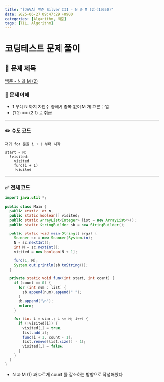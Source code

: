 ```yaml
---
title: "[JAVA] 백준 Silver III - N 과 M (2)(15650)"
date: 2025-06-27 09:47:29 +0900
categories: [Algorithm, 백준]
tags: [TIL, Algorithm]
---
```

# 코딩테스트 문제 풀이

## 📘 문제 제목
[백준 - N 과 M (2)](https://www.acmicpc.net/problem/15650)

### 🧠 문제 이해
- 1 부터 N 까지 자연수 중에서 중복 없이 M 개 고른 수열
- (1 2) == (2 1) 로 취급

---

### ✏️ 슈도 코드

```plaintext
재귀 for 문을 i + 1 부터 시작

start ~ N:
  !visited:
    visited
    func(i + 1)
    !visited 
```

---

### ✅ 전체 코드
```java
import java.util.*;

public class Main {
  public static int N;
  public static boolean[] visited;
  public static ArrayList<Integer> list = new ArrayList<>();
  public static StringBuilder sb = new StringBuilder();

  public static void main(String[] args) {
    Scanner sc = new Scanner(System.in);
    N = sc.nextInt();
    int M = sc.nextInt();
    visited = new boolean[N + 1];

    func(1, M);
    System.out.println(sb.toString());
  }

  private static void func(int start, int count) {
    if (count == 0) {
      for (int num : list) {
        sb.append(num).append(" ");
      }
      sb.append("\n");
      return;
    }

    for (int i = start; i <= N; i++) {
      if (!visited[i]) {
        visited[i] = true;
        list.add(i);
        func(i + 1, count - 1);
        list.remove(list.size() - 1);
        visited[i] = false;
      }
    }
  }
}
```
- N 과 M (1) 과 다르게 count 를 감소하는 방향으로 작성해봤다!
